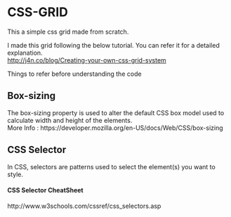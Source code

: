 # CSS-GRID

This a simple css grid made from scratch. 

I made this grid following the below tutorial. You can refer it for a detailed explanation.</br>
http://j4n.co/blog/Creating-your-own-css-grid-system

Things to refer before understanding the code

<h2>Box-sizing</h2>
The box-sizing property is used to alter the default CSS box model used to calculate width and height of the elements.</br>
More Info : https://developer.mozilla.org/en-US/docs/Web/CSS/box-sizing

<h2>CSS Selector</h2>
In CSS, selectors are patterns used to select the element(s) you want to style.</br>
<h4>CSS Selector CheatSheet</h4>
http://www.w3schools.com/cssref/css_selectors.asp